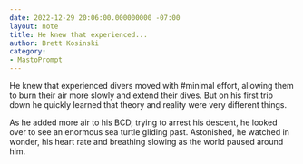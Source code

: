 ```yaml
---
date: 2022-12-29 20:06:00.000000000 -07:00
layout: note
title: He knew that experienced...
author: Brett Kosinski
category:
- MastoPrompt
---
```

He knew that experienced divers moved with #minimal effort, allowing them to burn their air more slowly and extend their dives. But on his first trip down he quickly learned that theory and reality were very different things.

As he added more air to his BCD, trying to arrest his descent, he looked over to see an enormous sea turtle gliding past. Astonished, he watched in wonder, his heart rate and breathing slowing as the world paused around him.